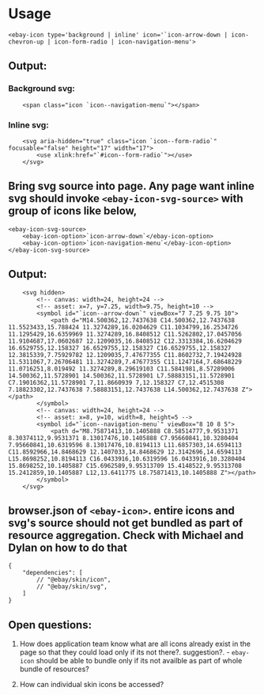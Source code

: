 
# Usage
```
<ebay-icon type='background | inline' icon='`icon-arrow-down | icon-chevron-up | icon-form-radio | icon-navigation-menu'>
```

##  Output:

### Background svg:
```
    <span class="icon `icon--navigation-menu`"></span>
```


### Inline svg:

```
    <svg aria-hidden="true" class="icon `icon--form-radio`" focusable="false" height="17" width="17">
        <use xlink:href="`#icon--form-radio`"></use>
    </svg>
```
## Bring svg source into page. Any page want inline svg should invoke `<ebay-icon-svg-source>` with group of icons like below,

```
<ebay-icon-svg-source>
    <ebay-icon-option>`icon-arrow-down`</ebay-icon-option>
    <ebay-icon-option>`icon-navigation-menu`</ebay-icon-option>
</ebay-icon-svg-source>
```

##  Output:
```
    <svg hidden>
        <!-- canvas: width=24, height=24 -->
        <!-- asset: x=7, y=7.25, width=9.75, height=10 -->
        <symbol id="`icon--arrow-down`" viewBox="7 7.25 9.75 10">
            <path d="M14.500362,12.7437638 C14.500362,12.7437638 11.5523433,15.788424 11.3274289,16.0204629 C11.1034799,16.2534726 11.1295429,16.6359969 11.3274289,16.8408512 C11.5262802,17.0457056 11.9104687,17.0602687 12.1209035,16.8408512 C12.3313384,16.6204629 16.6529755,12.158327 16.6529755,12.158327 C16.6529755,12.158327 12.3815339,7.75929782 12.1209035,7.47677355 C11.8602732,7.19424928 11.5311067,7.26706481 11.3274289,7.47677355 C11.1247164,7.68648229 11.0716251,8.019492 11.3274289,8.29619103 C11.5841981,8.57289006 14.500362,11.5728901 14.500362,11.5728901 L7.58883151,11.5728901 C7.19016362,11.5728901 7,11.8660939 7,12.158327 C7,12.4515308 7.18823302,12.7437638 7.58883151,12.7437638 L14.500362,12.7437638 Z"></path>
        </symbol>
        <!-- canvas: width=24, height=24 -->
        <!-- asset: x=8, y=10, width=8, height=5 -->
        <symbol id="`icon--navigation-menu`" viewBox="8 10 8 5">
            <path d="M8.75871413,10.1405888 C8.58514777,9.9531371 8.30374112,9.9531371 8.13017476,10.1405888 C7.95660841,10.3280404 7.95660841,10.6319596 8.13017476,10.8194113 L11.6857303,14.6594113 C11.8592966,14.8468629 12.1407033,14.8468629 12.3142696,14.6594113 L15.8698252,10.8194113 C16.0433916,10.6319596 16.0433916,10.3280404 15.8698252,10.1405887 C15.6962589,9.95313709 15.4148522,9.95313708 15.2412859,10.1405887 L12,13.6411775 L8.75871413,10.1405888 Z"></path>
        </symbol>
    </svg>
```

## browser.json of `<ebay-icon>`. entire icons and svg's source should not get bundled as part of resource aggregation. Check with Michael and Dylan on how to do that
```
{
    "dependencies": [
        // "@ebay/skin/icon",
        // "@ebay/skin/svg",
    ]
}
```
## Open questions:
1. How does application team know what are all icons already exist in the page so that they could load only if its not there?. suggestion?. - `ebay-icon` should be able to bundle only if its not availble as part of whole bundle of resources?

2. How can individual skin icons be accessed?




